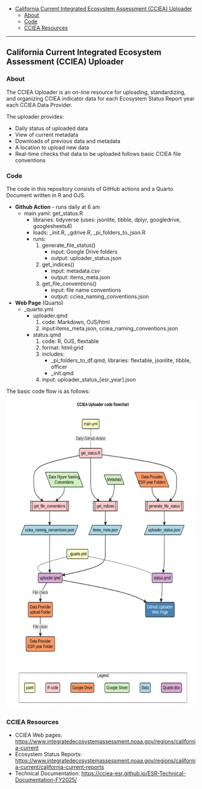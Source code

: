 

- [California Current Integrated Ecosystem Assessment (CCIEA)
  Uploader](#california-current-integrated-ecosystem-assessment-cciea-uploader)
  - [About](#about)
  - [Code](#code)
  - [CCIEA Resources](#cciea-resources)

<hr>

## California Current Integrated Ecosystem Assessment (CCIEA) Uploader

### About

The CCIEA Uploader is an on-line resource for uploading, standardizing,
and organizing CCIEA indicator data for each Ecosystem Status Report
year each CCIEA Data Provider.

The uploader provides:

- Daily status of uploaded data
- View of current metadata
- Downloads of previous data and metadata
- A location to upload new data
- Real-time checks that data to be uploaded follows basic CCIEA file
  conventions

### Code

The code in this repository consists of GitHub actions and a Quarto
Document written in R and OJS.

- **Github Action** - runs daily at 6 am
  - main.yaml: get_status.R
    - libraries: tidyverse (uses: jsonlite, tibble, dplyr, googledrive,
      googlesheets4)
    - loads: \_init.R, \_gdrive.R, \_pi_folders_to_json.R  
    - runs:
      1.  generate_file_status()
          - input: Google Drive folders
          - output: uploader_status.json
      2.  get_indices()
          - input: metadata.csv
          - output: items_meta.json
      3.  get_file_conventions()
          - input: file name conventions
          - output: cciea_naming_conventions.json
- **Web Page** (Quarto)
  - \_quarto.yml
    - uploader.qmd
      1.  code: Markdown, OJS/html
      2.  input:items_meta.json, cciea_naming_conventions.json
    - status.qmd
      1.  code: R, OJS, flextable
      2.  format: html:grid
      3.  includes:
          - \_pi_folders_to_df.qmd, libraries: flextable, jsonlite,
            tibble, officer
          - \_init.qmd
      4.  input: uploader_status\_\[esr_year\].json

The basic code flow is as follows:

<img src="README_files/figure-commonmark/mermaid-figure-1.png"
style="width:7in;height:8.55in" />

### CCIEA Resources

- CCIEA Web pages:
  <https://www.integratedecosystemassessment.noaa.gov/regions/california-current>
- Ecosystem Status Reports:
  <https://www.integratedecosystemassessment.noaa.gov/regions/california-current/california-current-reports>
- Technical Documentation:
  <https://cciea-esr.github.io/ESR-Technical-Documentation-FY2025/>
